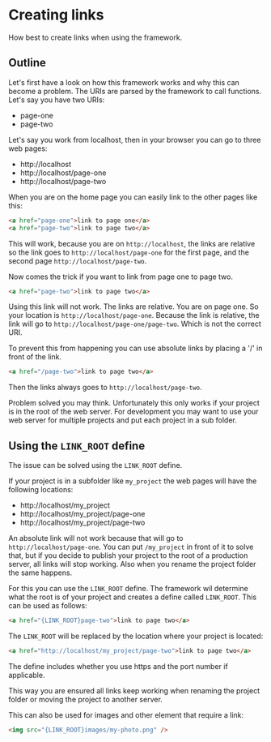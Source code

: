 # Creating links

How best to create links when using the framework.

## Outline

Let's first have a look on how this framework works and why this can become a problem.
The URIs are parsed by the framework to call functions. Let's say you have two URIs:

* page-one
* page-two

Let's say you work from localhost, then in your browser you can go to three web pages:

* http://localhost
* http://localhost/page-one
* http://localhost/page-two

When you are on the home page you can easily link to the other pages like this:

``` HTML
<a href="page-one">link to page one</a>
<a href="page-two">link to page two</a>
```

This will work, because you are on `http://localhost`, the links are relative so the link goes to
`http://localhost/page-one` for the first page, and the second page `http://localhost/page-two`.

Now comes the trick if you want to link from page one to page two.

``` HTML
<a href="page-two">link to page two</a>
```

Using this link will not work. The links are relative. You are on page one.
So your location is `http://localhost/page-one`. Because the link is relative, the link will go to
`http://localhost/page-one/page-two`. Which is not the correct URI.

To prevent this from happening you can use absolute links by placing a '/' in front of the link.

``` HTML
<a href="/page-two">link to page two</a>
```

Then the links always goes to `http://localhost/page-two`.

Problem solved you may think. Unfortunately this only works if your project is in the root of the web server.
For development you may want to use your web server for multiple projects and put each project in a sub folder.

## Using the `LINK_ROOT` define

The issue can be solved using the `LINK_ROOT` define.

If your project is in a subfolder like `my_project` the web pages will have the following locations:

* http://localhost/my_project
* http://localhost/my_project/page-one
* http://localhost/my_project/page-two

An absolute link will not work because that will go to `http://localhost/page-one`.
You can put `/my_project` in front of it to solve that, but if you decide to publish your project to
the root of a production server, all links will stop working. Also when you rename the project folder
the same happens.

For this you can use the `LINK_ROOT` define. The framework wil determine what the root is of your project
and creates a define called `LINK_ROOT`. This can be used as follows:

``` HTML
<a href="{LINK_ROOT}page-two">link to page two</a>
```

The `LINK_ROOT` will be replaced by the location where your project is located:

``` HTML
<a href="http://localhost/my_project/page-two">link to page two</a>
```

The define includes whether you use https and the port number if applicable.

This way you are ensured all links keep working when renaming the project folder or moving the project to another server.

This can also be used for images and other element that require a link:

``` HTML
<img src="{LINK_ROOT}images/my-photo.png" />
```
